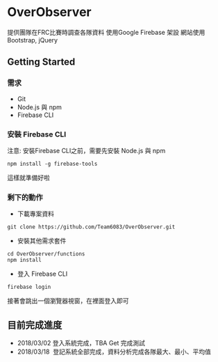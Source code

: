 # OverObserver
提供團隊在FRC比賽時調查各隊資料
使用Google Firebase 架設
網站使用 Bootstrap, jQuery

## Getting Started

### 需求

* Git
* Node.js 與 npm
* Firebase CLI

### 安裝 Firebase CLI

注意: 安裝Firebase CLI之前，需要先安裝 Node.js 與 npm
```
npm install -g firebase-tools
```
這樣就準備好啦

### 剩下的動作

* 下載專案資料

```
git clone https://github.com/Team6083/OverObserver.git
```
* 安裝其他需求套件
```
cd OverObserver/functions
npm install
```
* 登入 Firebase CLI
```
firebase login
```
接著會跳出一個瀏覽器視窗，在裡面登入即可

## 目前完成進度

* 2018/03/02  登入系統完成，TBA Get 完成測試
* 2018/03/18  登記系統全部完成，資料分析完成各隊最大、最小、平均值
